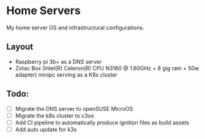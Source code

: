 # Home Servers
My home server OS and infrastructural configurations.

## Layout
- Raspberry pi 3b+ as a DNS server
- Zotac Box (Intel(R) Celeron(R) CPU  N3160  @ 1.60GHz + 8 gig ram + 50w adapter) minipc serving as a K8s cluster

## Todo:
- [ ] Migrate the DNS server to openSUSE MicroOS
- [ ] Migrate the k8s cluster to c3os
- [ ] Add CI pipeline to automatically produce ignition files as build assets
- [ ] Add auto update for k3s
